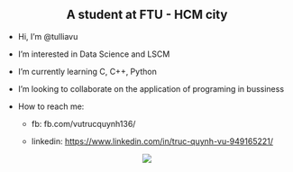 <div align="center">
  <h2>A student at FTU - HCM city</h2>
</div>

- Hi, I’m @tulliavu

- I’m interested in Data Science and LSCM

- I’m currently learning C, C++, Python

- I’m looking to collaborate on the application of programing in bussiness

- How to reach me:

  - fb: fb.com/vutrucquynh136/

  - linkedin: https://www.linkedin.com/in/truc-quynh-vu-949165221/

<p align="center">
<img src = "https://media2.giphy.com/media/oBQZIgNobc7ewVWvCd/giphy-downsized-large.gif"/>
</p>
